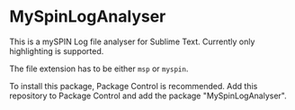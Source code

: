 # MySpinLogAnalyser

This is a mySPIN Log file analyser for Sublime Text. Currently only
highlighting is supported.

The file extension has to be either `msp` or `myspin`.

To install this package, Package Control is recommended. Add this repository to
Package Control and add the package "MySpinLogAnalyser".
